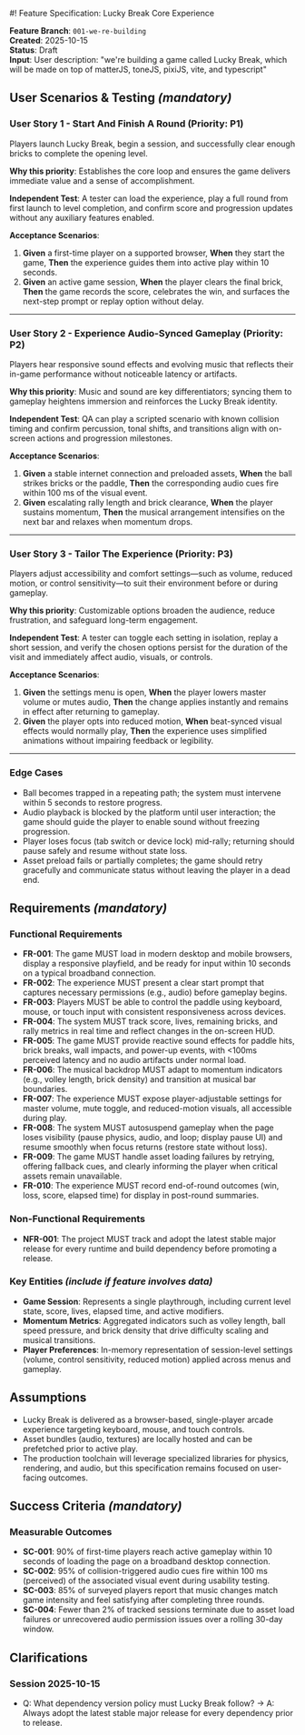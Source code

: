 #! Feature Specification: Lucky Break Core Experience

**Feature Branch**: `001-we-re-building`  
**Created**: 2025-10-15  
**Status**: Draft  
**Input**: User description: "we're building a game called Lucky Break, which will be made on top of matterJS, toneJS, pixiJS, vite, and typescript"

## User Scenarios & Testing *(mandatory)*

### User Story 1 - Start And Finish A Round (Priority: P1)

Players launch Lucky Break, begin a session, and successfully clear enough bricks to complete the opening level.

**Why this priority**: Establishes the core loop and ensures the game delivers immediate value and a sense of accomplishment.

**Independent Test**: A tester can load the experience, play a full round from first launch to level completion, and confirm score and progression updates without any auxiliary features enabled.

**Acceptance Scenarios**:

1. **Given** a first-time player on a supported browser, **When** they start the game, **Then** the experience guides them into active play within 10 seconds.
2. **Given** an active game session, **When** the player clears the final brick, **Then** the game records the score, celebrates the win, and surfaces the next-step prompt or replay option without delay.

---

### User Story 2 - Experience Audio-Synced Gameplay (Priority: P2)

Players hear responsive sound effects and evolving music that reflects their in-game performance without noticeable latency or artifacts.

**Why this priority**: Music and sound are key differentiators; syncing them to gameplay heightens immersion and reinforces the Lucky Break identity.

**Independent Test**: QA can play a scripted scenario with known collision timing and confirm percussion, tonal shifts, and transitions align with on-screen actions and progression milestones.

**Acceptance Scenarios**:

1. **Given** a stable internet connection and preloaded assets, **When** the ball strikes bricks or the paddle, **Then** the corresponding audio cues fire within 100 ms of the visual event.
2. **Given** escalating rally length and brick clearance, **When** the player sustains momentum, **Then** the musical arrangement intensifies on the next bar and relaxes when momentum drops.

---

### User Story 3 - Tailor The Experience (Priority: P3)

Players adjust accessibility and comfort settings—such as volume, reduced motion, or control sensitivity—to suit their environment before or during gameplay.

**Why this priority**: Customizable options broaden the audience, reduce frustration, and safeguard long-term engagement.

**Independent Test**: A tester can toggle each setting in isolation, replay a short session, and verify the chosen options persist for the duration of the visit and immediately affect audio, visuals, or controls.

**Acceptance Scenarios**:

1. **Given** the settings menu is open, **When** the player lowers master volume or mutes audio, **Then** the change applies instantly and remains in effect after returning to gameplay.
2. **Given** the player opts into reduced motion, **When** beat-synced visual effects would normally play, **Then** the experience uses simplified animations without impairing feedback or legibility.

---

### Edge Cases

- Ball becomes trapped in a repeating path; the system must intervene within 5 seconds to restore progress.
- Audio playback is blocked by the platform until user interaction; the game should guide the player to enable sound without freezing progression.
- Player loses focus (tab switch or device lock) mid-rally; returning should pause safely and resume without state loss.
- Asset preload fails or partially completes; the game should retry gracefully and communicate status without leaving the player in a dead end.

## Requirements *(mandatory)*

### Functional Requirements

- **FR-001**: The game MUST load in modern desktop and mobile browsers, display a responsive playfield, and be ready for input within 10 seconds on a typical broadband connection.
- **FR-002**: The experience MUST present a clear start prompt that captures necessary permissions (e.g., audio) before gameplay begins.
- **FR-003**: Players MUST be able to control the paddle using keyboard, mouse, or touch input with consistent responsiveness across devices.
- **FR-004**: The system MUST track score, lives, remaining bricks, and rally metrics in real time and reflect changes in the on-screen HUD.
- **FR-005**: The game MUST provide reactive sound effects for paddle hits, brick breaks, wall impacts, and power-up events, with <100ms perceived latency and no audio artifacts under normal load.
- **FR-006**: The musical backdrop MUST adapt to momentum indicators (e.g., volley length, brick density) and transition at musical bar boundaries.
- **FR-007**: The experience MUST expose player-adjustable settings for master volume, mute toggle, and reduced-motion visuals, all accessible during play.
- **FR-008**: The system MUST autosuspend gameplay when the page loses visibility (pause physics, audio, and loop; display pause UI) and resume smoothly when focus returns (restore state without loss).
- **FR-009**: The game MUST handle asset loading failures by retrying, offering fallback cues, and clearly informing the player when critical assets remain unavailable.
- **FR-010**: The experience MUST record end-of-round outcomes (win, loss, score, elapsed time) for display in post-round summaries.

### Non-Functional Requirements

- **NFR-001**: The project MUST track and adopt the latest stable major release for every runtime and build dependency before promoting a release.

### Key Entities *(include if feature involves data)*

- **Game Session**: Represents a single playthrough, including current level state, score, lives, elapsed time, and active modifiers.
- **Momentum Metrics**: Aggregated indicators such as volley length, ball speed pressure, and brick density that drive difficulty scaling and musical transitions.
- **Player Preferences**: In-memory representation of session-level settings (volume, control sensitivity, reduced motion) applied across menus and gameplay.

## Assumptions

- Lucky Break is delivered as a browser-based, single-player arcade experience targeting keyboard, mouse, and touch controls.
- Asset bundles (audio, textures) are locally hosted and can be prefetched prior to active play.
- The production toolchain will leverage specialized libraries for physics, rendering, and audio, but this specification remains focused on user-facing outcomes.

## Success Criteria *(mandatory)*

### Measurable Outcomes

- **SC-001**: 90% of first-time players reach active gameplay within 10 seconds of loading the page on a broadband desktop connection.
- **SC-002**: 95% of collision-triggered audio cues fire within 100 ms (perceived) of the associated visual event during usability testing.
- **SC-003**: 85% of surveyed players report that music changes match game intensity and feel satisfying after completing three rounds.
- **SC-004**: Fewer than 2% of tracked sessions terminate due to asset load failures or unrecovered audio permission issues over a rolling 30-day window.

## Clarifications

### Session 2025-10-15

- Q: What dependency version policy must Lucky Break follow? → A: Always adopt the latest stable major release for every dependency prior to release.
